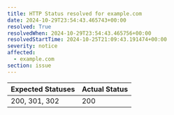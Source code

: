 ```yaml
---
title: HTTP Status resolved for example.com
date: 2024-10-29T23:54:43.465743+00:00
resolved: True
resolvedWhen: 2024-10-29T23:54:43.465756+00:00
resolvedStartTime: 2024-10-25T21:09:43.191474+00:00
severity: notice
affected:
  - example.com
section: issue
---
```


| Expected Statuses | Actual Status  |
|-------------------|----------------|
| 200, 301, 302 | 200 |
